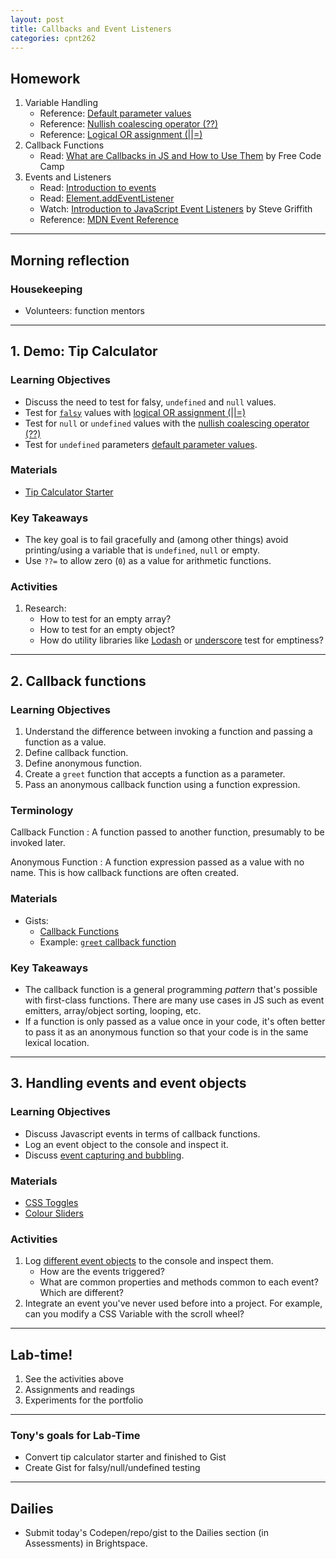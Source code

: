 ```yaml
---
layout: post
title: Callbacks and Event Listeners
categories: cpnt262
---
```


## Homework
1. Variable Handling
    - Reference: [Default parameter values](https://developer.mozilla.org/en-US/docs/Web/JavaScript/Reference/Functions/Default_parameters)
    - Reference: [Nullish coalescing operator (??)](https://developer.mozilla.org/en-US/docs/Web/JavaScript/Reference/Operators/Nullish_coalescing_operator)
    - Reference: [Logical OR assignment (||=)](https://developer.mozilla.org/en-US/docs/Web/JavaScript/Reference/Operators/Logical_OR_assignment)
2. Callback Functions
    - Read: [What are Callbacks in JS and How to Use Them](https://www.freecodecamp.org/news/javascript-callback-functions-what-are-callbacks-in-js-and-how-to-use-them/) by Free Code Camp
3. Events and Listeners
    - Read: [Introduction to events](https://developer.mozilla.org/en-US/docs/Learn/JavaScript/Building_blocks/Events)
    - Read: [Element.addEventListener](https://developer.mozilla.org/en-US/docs/Web/API/EventTarget/addEventListener)
    - Watch: [Introduction to JavaScript Event Listeners](https://youtu.be/EaRrmOtPYTM) by Steve Griffith
    - Reference: [MDN Event Reference](https://developer.mozilla.org/en-US/docs/Web/Events)

---
## Morning reflection
### Housekeeping
- Volunteers: function mentors

---

## 1. Demo: Tip Calculator
### Learning Objectives
- Discuss the need to test for falsy, `undefined` and `null` values.
- Test for [`falsy`](https://developer.mozilla.org/en-US/docs/Glossary/Falsy) values with [logical OR assignment (||=)](https://developer.mozilla.org/en-US/docs/Web/JavaScript/Reference/Operators/Logical_OR_assignment)
- Test for `null` or `undefined` values with the [nullish coalescing operator (??)](https://developer.mozilla.org/en-US/docs/Web/JavaScript/Reference/Operators/Nullish_coalescing_operator)
- Test for `undefined` parameters [default parameter values](https://developer.mozilla.org/en-US/docs/Web/JavaScript/Reference/Functions/Default_parameters).

### Materials
- [Tip Calculator Starter](https://github.com/sait-wbdv/in-class/blob/main/w7w/tip-calculator/)

### Key Takeaways
- The key goal is to fail gracefully and (among other things) avoid printing/using a variable that is `undefined`, `null` or empty.
- Use `??=` to allow zero (`0`) as a value for arithmetic functions.

### Activities
1. Research: 
    - How to test for an empty array?
    - How to test for an empty object?
    - How do utility libraries like [Lodash](https://lodash.com/) or [underscore](https://underscorejs.org/) test for emptiness?

---

## 2. Callback functions
### Learning Objectives
1. Understand the difference between invoking a function and passing a function as a value.
2. Define callback function.
3. Define anonymous function.
4. Create a `greet` function that accepts a function as a parameter.
5. Pass an anonymous callback function using a function expression. 

### Terminology
Callback Function
: A function passed to another function, presumably to be invoked later.

Anonymous Function
: A function expression passed as a value with no name. This is how callback functions are often created.

### Materials
- Gists:
  - [Callback Functions](https://gist.github.com/acidtone/79cb54c90249b1d925dce3c2de45fdaf)
  - Example: [`greet` callback function](https://gist.github.com/acidtone/cf53fd8eac01a7a41fce234b8e66d3d6)

### Key Takeaways
- The callback function is a general programming _pattern_ that's possible with first-class functions. There are many use cases in JS such as event emitters, array/object sorting, looping, etc.
- If a function is only passed as a value once in your code, it's often better to pass it as an anonymous function so that your code is in the same lexical location.

---

## 3. Handling events and event objects
### Learning Objectives
- Discuss Javascript events in terms of callback functions.
- Log an event object to the console and inspect it.
- Discuss [event capturing and bubbling](https://developer.mozilla.org/en-US/docs/Learn/JavaScript/Building_blocks/Events#event_bubbling_and_capture).

### Materials
- [CSS Toggles](http://browsertherapy.com/challenges/css-toggles-with-classlist/)
- [Colour Sliders](http://browsertherapy.com/challenges/colour-sliders-css-variables/)

### Activities
1. Log [different event objects](https://developer.mozilla.org/en-US/docs/Web/Events#event_listing) to the console and inspect them. 
    - How are the events triggered?
    - What are common properties and methods common to each event? Which are different?
2. Integrate an event you've never used before into a project. For example, can you modify a CSS Variable with the scroll wheel?

---

## Lab-time!
1. See the activities above
2. Assignments and readings
3. Experiments for the portfolio

---

### Tony's goals for Lab-Time
- Convert tip calculator starter and finished to Gist
- Create Gist for falsy/null/undefined testing

---

## Dailies
- Submit today's Codepen/repo/gist to the Dailies section (in Assessments) in Brightspace.
